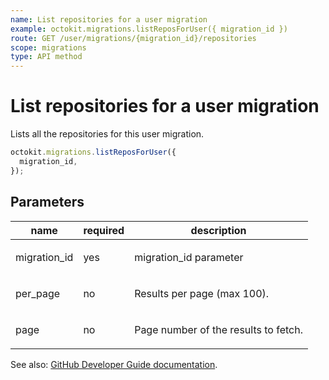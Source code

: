 ```yaml
---
name: List repositories for a user migration
example: octokit.migrations.listReposForUser({ migration_id })
route: GET /user/migrations/{migration_id}/repositories
scope: migrations
type: API method
---
```


# List repositories for a user migration

Lists all the repositories for this user migration.

```js
octokit.migrations.listReposForUser({
  migration_id,
});
```

## Parameters

<table>
  <thead>
    <tr>
      <th>name</th>
      <th>required</th>
      <th>description</th>
    </tr>
  </thead>
  <tbody>
    <tr><td>migration_id</td><td>yes</td><td>

migration_id parameter

</td></tr>
<tr><td>per_page</td><td>no</td><td>

Results per page (max 100).

</td></tr>
<tr><td>page</td><td>no</td><td>

Page number of the results to fetch.

</td></tr>
  </tbody>
</table>

See also: [GitHub Developer Guide documentation](https://docs.github.com/rest/reference/migrations#list-repositories-for-a-user-migration).
